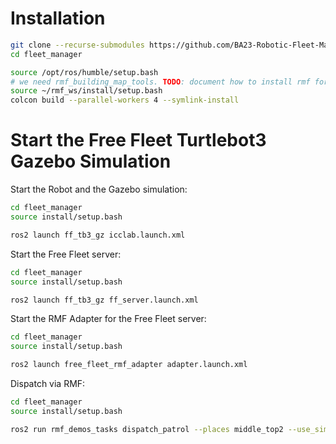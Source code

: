 # Installation

```bash
git clone --recurse-submodules https://github.com/BA23-Robotic-Fleet-Management/fleet_manager.git
cd fleet_manager

source /opt/ros/humble/setup.bash
# we need rmf_building_map_tools. TODO: document how to install rmf for our use case
source ~/rmf_ws/install/setup.bash
colcon build --parallel-workers 4 --symlink-install
```

# Start the Free Fleet Turtlebot3 Gazebo Simulation

Start the Robot and the Gazebo simulation:
```bash
cd fleet_manager
source install/setup.bash

ros2 launch ff_tb3_gz icclab.launch.xml
```

Start the Free Fleet server:
```bash
cd fleet_manager
source install/setup.bash

ros2 launch ff_tb3_gz ff_server.launch.xml
```

Start the RMF Adapter for the Free Fleet server:
```bash
cd fleet_manager
source install/setup.bash

ros2 launch free_fleet_rmf_adapter adapter.launch.xml
```

Dispatch via RMF:
```bash
cd fleet_manager
source install/setup.bash

ros2 run rmf_demos_tasks dispatch_patrol --places middle_top2 --use_sim_time
```
